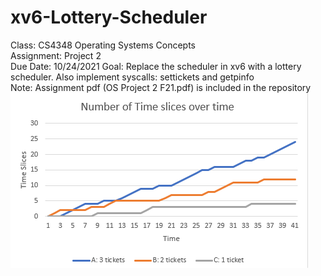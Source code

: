 # xv6-Lottery-Scheduler  
Class: CS4348 Operating Systems Concepts  
Assignment: Project 2  
Due Date: 10/24/2021
Goal: Replace the scheduler in xv6 with a lottery scheduler. Also implement syscalls: settickets and getpinfo  
Note: Assignment pdf (OS Project 2 F21.pdf) is included in the repository  
![alt text](/Capture.PNG)
